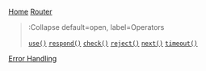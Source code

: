 [Home](/)
[Router](/router)

> :Collapse default=open, label=Operators
>
> [`use()`](/operators/use)
> [`respond()`](/operators/respond)
> [`check()`](/operators/check)
> [`reject()`](/operators/reject)
> [`next()`](/operators/next)
> [`timeout()`](/operators/timeout)

[Error Handling](/error-handling)